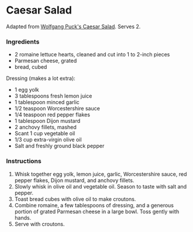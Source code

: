 # Caesar Salad

Adapted from [Wolfgang Puck's Caesar Salad](http://www.foodnetwork.com/recipes/caesar-salad-recipe6.html). Serves 2.

### Ingredients

- 2 romaine lettuce hearts, cleaned and cut into 1 to 2-inch pieces
- Parmesan cheese, grated
- bread, cubed

Dressing (makes a lot extra):
- 1 egg yolk
- 3 tablespoons fresh lemon juice
- 1 tablespoon minced garlic
- 1/2 teaspoon Worcestershire sauce
- 1/4 teaspoon red pepper flakes
- 1 tablespoon Dijon mustard
- 2 anchovy fillets, mashed
- Scant 1 cup vegetable oil
- 1/3 cup extra-virgin olive oil
- Salt and freshly ground black pepper

### Instructions

1. Whisk together egg yolk, lemon juice, garlic, Worcestershire sauce, red pepper flakes, Dijon mustard, and anchovy fillets.
2. Slowly whisk in olive oil and vegetable oil. Season to taste with salt and pepper.
3. Toast bread cubes with olive oil to make croutons.
4. Combine romaine, a few tablespoons of dressing, and a generous portion of grated Parmesan cheese in a large bowl. Toss gently with hands.
5. Serve with croutons.